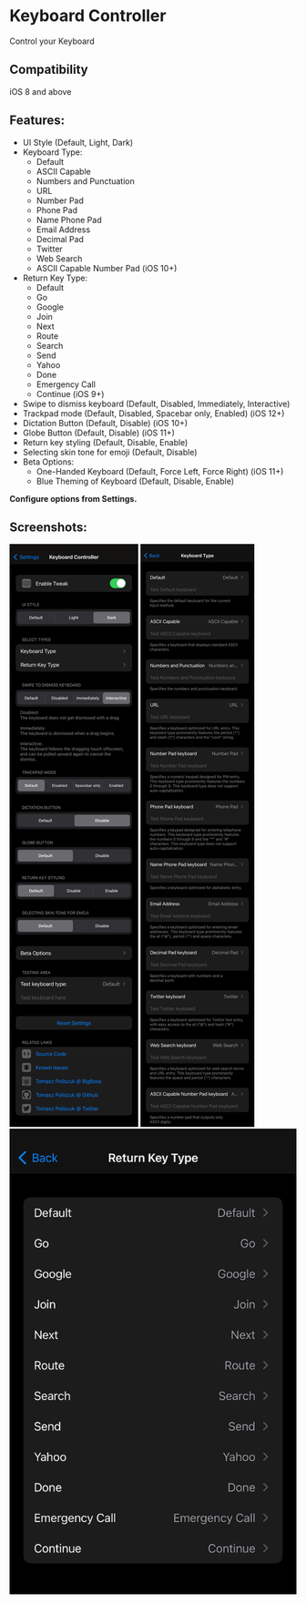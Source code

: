 # Keyboard Controller
Control your Keyboard

## Compatibility
iOS 8 and above

## Features:
* UI Style (Default, Light, Dark)
* Keyboard Type:
	- Default
	- ASCII Capable
	- Numbers and Punctuation
	- URL
	- Number Pad
	- Phone Pad
	- Name Phone Pad
	- Email Address
	- Decimal Pad
	- Twitter
	- Web Search
	- ASCII Capable Number Pad (iOS 10+)
* Return Key Type:
	- Default
	- Go
	- Google
	- Join
	- Next
	- Route
	- Search
	- Send
	- Yahoo
	- Done
	- Emergency Call
	- Continue (iOS 9+)
* Swipe to dismiss keyboard (Default, Disabled, Immediately, Interactive)
* Trackpad mode (Default, Disabled, Spacebar only, Enabled) (iOS 12+)
* Dictation Button (Default, Disable) (iOS 10+)
* Globe Button (Default, Disable) (iOS 11+)
* Return key styling (Default, Disable, Enable)
* Selecting skin tone for emoji (Default, Disable)
* Beta Options:
	- One-Handed Keyboard (Default, Force Left, Force Right) (iOS 11+)
	- Blue Theming of Keyboard (Default, Disable, Enable)

**Configure options from Settings.**

## Screenshots:

![settings](screenshots/keyboardcontroller1.png)
![settings](screenshots/keyboardcontroller2.png)
![settings](screenshots/keyboardcontroller3.png)
